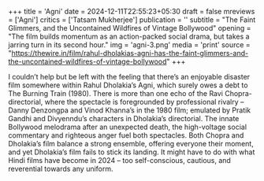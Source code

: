 +++
title = 'Agni'
date = 2024-12-11T22:55:23+05:30
draft = false
mreviews = ['Agni']
critics = ['Tatsam Mukherjee']
publication = ''
subtitle = "The Faint Glimmers, and the Uncontained Wildfires of Vintage Bollywood"
opening = "The film builds momentum as an action-packed social drama, but takes a jarring turn in its second hour."
img = 'agni-3.png'
media = 'print'
source = "https://thewire.in/film/rahul-dholakias-agni-has-the-faint-glimmers-and-the-uncontained-wildfires-of-vintage-bollywood"
+++

I couldn’t help but be left with the feeling that there’s an enjoyable disaster film somewhere within Rahul Dholakia’s Agni, which surely owes a debt to The Burning Train (1980). There is more than one echo of the Ravi Chopra-directorial, where the spectacle is foregrounded by professional rivalry – Danny Denzongpa and Vinod Khanna’s in the 1980 film; emulated by Pratik Gandhi and Divyenndu’s characters in Dholakia’s directorial. The innate Bollywood melodrama after an unexpected death, the high-voltage social commentary and righteous anger fuel both spectacles. Both Chopra and Dholakia’s film balance a strong ensemble, offering everyone their moment, and yet Dholakia’s film fails to stick its landing. It might have to do with what Hindi films have become in 2024 – too self-conscious, cautious, and reverential towards any uniform.
